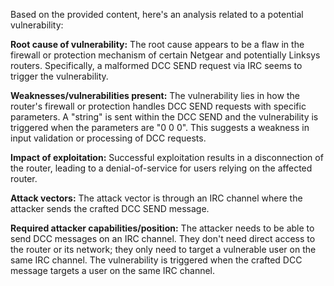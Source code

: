 Based on the provided content, here's an analysis related to a potential vulnerability:

**Root cause of vulnerability:**
The root cause appears to be a flaw in the firewall or protection mechanism of certain Netgear and potentially Linksys routers. Specifically, a malformed DCC SEND request via IRC seems to trigger the vulnerability.

**Weaknesses/vulnerabilities present:**
The vulnerability lies in how the router's firewall or protection handles DCC SEND requests with specific parameters. A "string" is sent within the DCC SEND and the vulnerability is triggered when the parameters are "0 0 0". This suggests a weakness in input validation or processing of DCC requests.

**Impact of exploitation:**
Successful exploitation results in a disconnection of the router, leading to a denial-of-service for users relying on the affected router.

**Attack vectors:**
The attack vector is through an IRC channel where the attacker sends the crafted DCC SEND message.

**Required attacker capabilities/position:**
The attacker needs to be able to send DCC messages on an IRC channel. They don't need direct access to the router or its network; they only need to target a vulnerable user on the same IRC channel. The vulnerability is triggered when the crafted DCC message targets a user on the same IRC channel.
